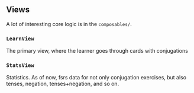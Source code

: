 ## Views

A lot of interesting core logic is in the `composables/`.

### `LearnView`

The primary view, where the learner goes through cards with conjugations


### `StatsView`

Statistics. As of now, fsrs data for not only conjugation exercises, but also tenses, negation, tenses+negation, and so on.
